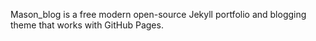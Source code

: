Mason_blog is a free modern open-source Jekyll portfolio and blogging theme that works with GitHub Pages.
